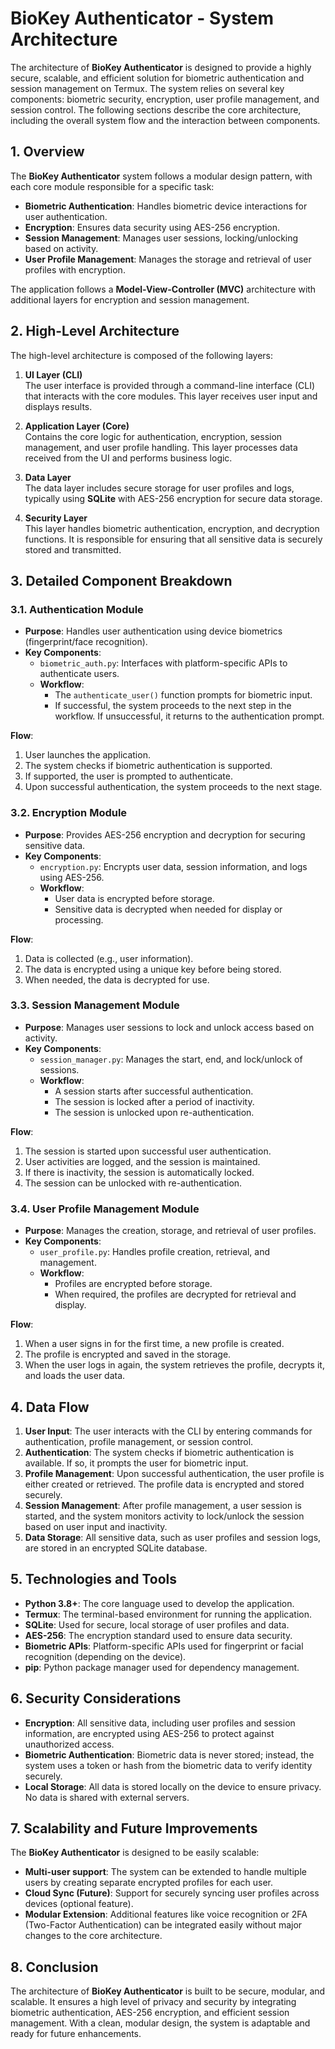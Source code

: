# **BioKey Authenticator - System Architecture**

The architecture of **BioKey Authenticator** is designed to provide a highly secure, scalable, and efficient solution for biometric authentication and session management on Termux. The system relies on several key components: biometric security, encryption, user profile management, and session control. The following sections describe the core architecture, including the overall system flow and the interaction between components.


## **1. Overview**

The **BioKey Authenticator** system follows a modular design pattern, with each core module responsible for a specific task:

- **Biometric Authentication**: Handles biometric device interactions for user authentication.
- **Encryption**: Ensures data security using AES-256 encryption.
- **Session Management**: Manages user sessions, locking/unlocking based on activity.
- **User Profile Management**: Manages the storage and retrieval of user profiles with encryption.

The application follows a **Model-View-Controller (MVC)** architecture with additional layers for encryption and session management.


## **2. High-Level Architecture**

The high-level architecture is composed of the following layers:

1. **UI Layer (CLI)**  
   The user interface is provided through a command-line interface (CLI) that interacts with the core modules. This layer receives user input and displays results.

2. **Application Layer (Core)**  
   Contains the core logic for authentication, encryption, session management, and user profile handling. This layer processes data received from the UI and performs business logic.

3. **Data Layer**  
   The data layer includes secure storage for user profiles and logs, typically using **SQLite** with AES-256 encryption for secure data storage.

4. **Security Layer**  
   This layer handles biometric authentication, encryption, and decryption functions. It is responsible for ensuring that all sensitive data is securely stored and transmitted.


## **3. Detailed Component Breakdown**

### **3.1. Authentication Module**

- **Purpose**: Handles user authentication using device biometrics (fingerprint/face recognition).
- **Key Components**:
  - `biometric_auth.py`: Interfaces with platform-specific APIs to authenticate users.
  - **Workflow**:
    - The `authenticate_user()` function prompts for biometric input.
    - If successful, the system proceeds to the next step in the workflow. If unsuccessful, it returns to the authentication prompt.
  
**Flow**:
1. User launches the application.
2. The system checks if biometric authentication is supported.
3. If supported, the user is prompted to authenticate.
4. Upon successful authentication, the system proceeds to the next stage.

### **3.2. Encryption Module**

- **Purpose**: Provides AES-256 encryption and decryption for securing sensitive data.
- **Key Components**:
  - `encryption.py`: Encrypts user data, session information, and logs using AES-256.
  - **Workflow**:
    - User data is encrypted before storage.
    - Sensitive data is decrypted when needed for display or processing.

**Flow**:
1. Data is collected (e.g., user information).
2. The data is encrypted using a unique key before being stored.
3. When needed, the data is decrypted for use.

### **3.3. Session Management Module**

- **Purpose**: Manages user sessions to lock and unlock access based on activity.
- **Key Components**:
  - `session_manager.py`: Manages the start, end, and lock/unlock of sessions.
  - **Workflow**:
    - A session starts after successful authentication.
    - The session is locked after a period of inactivity.
    - The session is unlocked upon re-authentication.

**Flow**:
1. The session is started upon successful user authentication.
2. User activities are logged, and the session is maintained.
3. If there is inactivity, the session is automatically locked.
4. The session can be unlocked with re-authentication.

### **3.4. User Profile Management Module**

- **Purpose**: Manages the creation, storage, and retrieval of user profiles.
- **Key Components**:
  - `user_profile.py`: Handles profile creation, retrieval, and management.
  - **Workflow**:
    - Profiles are encrypted before storage.
    - When required, the profiles are decrypted for retrieval and display.

**Flow**:
1. When a user signs in for the first time, a new profile is created.
2. The profile is encrypted and saved in the storage.
3. When the user logs in again, the system retrieves the profile, decrypts it, and loads the user data.


## **4. Data Flow**

1. **User Input**: The user interacts with the CLI by entering commands for authentication, profile management, or session control.
2. **Authentication**: The system checks if biometric authentication is available. If so, it prompts the user for biometric input.
3. **Profile Management**: Upon successful authentication, the user profile is either created or retrieved. The profile data is encrypted and stored securely.
4. **Session Management**: After profile management, a user session is started, and the system monitors activity to lock/unlock the session based on user input and inactivity.
5. **Data Storage**: All sensitive data, such as user profiles and session logs, are stored in an encrypted SQLite database.


## **5. Technologies and Tools**

- **Python 3.8+**: The core language used to develop the application.
- **Termux**: The terminal-based environment for running the application.
- **SQLite**: Used for secure, local storage of user profiles and data.
- **AES-256**: The encryption standard used to ensure data security.
- **Biometric APIs**: Platform-specific APIs used for fingerprint or facial recognition (depending on the device).
- **pip**: Python package manager used for dependency management.


## **6. Security Considerations**

- **Encryption**: All sensitive data, including user profiles and session information, are encrypted using AES-256 to protect against unauthorized access.
- **Biometric Authentication**: Biometric data is never stored; instead, the system uses a token or hash from the biometric data to verify identity securely.
- **Local Storage**: All data is stored locally on the device to ensure privacy. No data is shared with external servers.


## **7. Scalability and Future Improvements**

The **BioKey Authenticator** is designed to be easily scalable:
- **Multi-user support**: The system can be extended to handle multiple users by creating separate encrypted profiles for each user.
- **Cloud Sync (Future)**: Support for securely syncing user profiles across devices (optional feature).
- **Modular Extension**: Additional features like voice recognition or 2FA (Two-Factor Authentication) can be integrated easily without major changes to the core architecture.


## **8. Conclusion**

The architecture of **BioKey Authenticator** is built to be secure, modular, and scalable. It ensures a high level of privacy and security by integrating biometric authentication, AES-256 encryption, and efficient session management. With a clean, modular design, the system is adaptable and ready for future enhancements.


